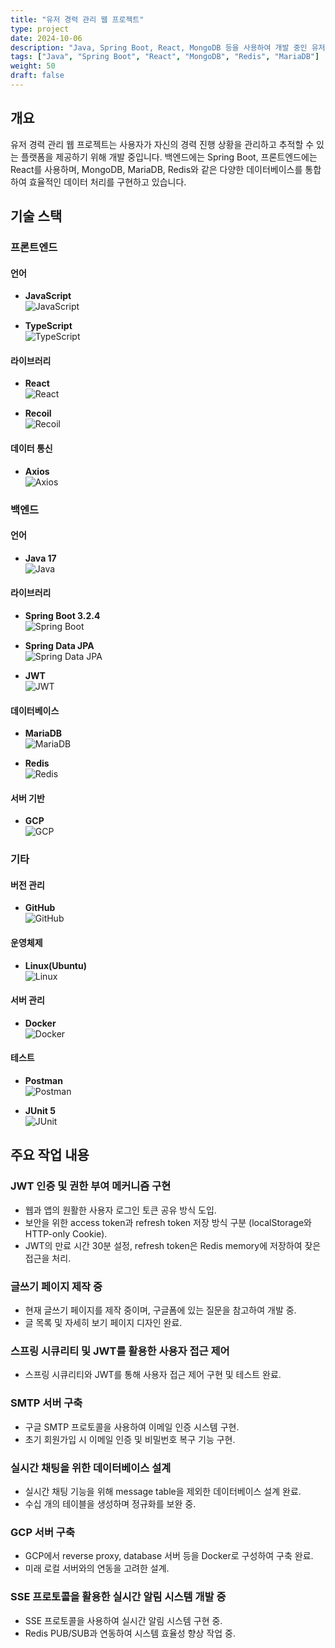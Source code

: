 ```yaml
---
title: "유저 경력 관리 웹 프로젝트"
type: project
date: 2024-10-06
description: "Java, Spring Boot, React, MongoDB 등을 사용하여 개발 중인 유저 경력 관리 웹 프로젝트입니다."
tags: ["Java", "Spring Boot", "React", "MongoDB", "Redis", "MariaDB"]
weight: 50
draft: false
---
```


## 개요
유저 경력 관리 웹 프로젝트는 사용자가 자신의 경력 진행 상황을 관리하고 추적할 수 있는 플랫폼을 제공하기 위해 개발 중입니다. 백엔드에는 Spring Boot, 프론트엔드에는 React를 사용하며, MongoDB, MariaDB, Redis와 같은 다양한 데이터베이스를 통합하여 효율적인 데이터 처리를 구현하고 있습니다.

## 기술 스택

### 프론트엔드

#### 언어
- **JavaScript**  
  ![JavaScript](https://image.wanted.co.kr/optimize?src=https://static.codenary.co.kr/framework_logo/javascript.png&w=720&q=90)
  
- **TypeScript**  
  ![TypeScript](https://image.wanted.co.kr/optimize?src=https://static.codenary.co.kr/framework_logo/typescript.png&w=720&q=90)

#### 라이브러리
- **React**  
  ![React](https://image.wanted.co.kr/optimize?src=https://static.codenary.co.kr/framework_logo/reactjs.png&w=720&q=90)

- **Recoil**  
  ![Recoil](https://image.wanted.co.kr/optimize?src=https://static.codenary.co.kr/framework_logo/recoil.png&w=720&q=90)

#### 데이터 통신
- **Axios**  
  ![Axios](https://blog.kakaocdn.net/dn/yx608/btqF3Gtw2U6/942Qv3pHCRUhfj2RF66Hxk/img.png)

### 백엔드

#### 언어
- **Java 17**  
  ![Java](https://logowik.com/content/uploads/images/731_java.jpg)

#### 라이브러리
- **Spring Boot 3.2.4**  
  ![Spring Boot](https://image.wanted.co.kr/optimize?src=https://static.codenary.co.kr/framework_logo/spring.png&w=720&q=90)

- **Spring Data JPA**  
  ![Spring Data JPA](https://blog.retrotv.dev/content/images/2022/08/spring-data-logo.png)

- **JWT**  
  ![JWT](https://cdn.worldvectorlogo.com/logos/jwt-3.svg)

#### 데이터베이스
- **MariaDB**  
  ![MariaDB](https://image.wanted.co.kr/optimize?src=https://static.codenary.co.kr/framework_logo/awsmariadb.png&w=150&q=90)

- **Redis**  
  ![Redis](https://image.wanted.co.kr/optimize?src=https://static.codenary.co.kr/framework_logo/redis.png&w=150&q=90)

#### 서버 기반
- **GCP**  
  ![GCP](https://cyclr.com/wp-content/uploads/2022/05/ext-2.png)

### 기타

#### 버전 관리
- **GitHub**  
  ![GitHub](https://upload.wikimedia.org/wikipedia/commons/c/c2/GitHub_Invertocat_Logo.svg)

#### 운영체제
- **Linux(Ubuntu)**  
  ![Linux](https://i.namu.wiki/i/dtAcheXR2vN0JVNQ7mXFsIx_ciRBGYu-DJBnBwtJOV8r_-Y_sDTtyt67TGEFlh_pYjMm3da0qxXpUq4ehtgUcA.svg)

#### 서버 관리
- **Docker**  
  ![Docker](https://blog.kakaocdn.net/dn/bfqk0W/btsrDfiXt8f/Z4I2xyUAo80onGkNtxqfk0/img.webp)

#### 테스트
- **Postman**  
  ![Postman](https://encrypted-tbn0.gstatic.com/images?q=tbn:ANd9GcSgPT5cgE3Wofm3b-FoCwySaAZ6iL3uYkeuOrB-WKJSTg&s)

- **JUnit 5**  
  ![JUnit](https://blog.kakaocdn.net/dn/N9nlJ/btrmSxa0CyX/xRAX5RqQAABDEQzavCujN0/img.png)

## 주요 작업 내용

### JWT 인증 및 권한 부여 메커니즘 구현
- 웹과 앱의 원활한 사용자 로그인 토큰 공유 방식 도입.
- 보안을 위한 access token과 refresh token 저장 방식 구분 (localStorage와 HTTP-only Cookie).
- JWT의 만료 시간 30분 설정, refresh token은 Redis memory에 저장하여 잦은 접근을 처리.

### 글쓰기 페이지 제작 중
- 현재 글쓰기 페이지를 제작 중이며, 구글폼에 있는 질문을 참고하여 개발 중.
- 글 목록 및 자세히 보기 페이지 디자인 완료.

### 스프링 시큐리티 및 JWT를 활용한 사용자 접근 제어
- 스프링 시큐리티와 JWT를 통해 사용자 접근 제어 구현 및 테스트 완료.

### SMTP 서버 구축
- 구글 SMTP 프로토콜을 사용하여 이메일 인증 시스템 구현.
- 초기 회원가입 시 이메일 인증 및 비밀번호 복구 기능 구현.

### 실시간 채팅을 위한 데이터베이스 설계
- 실시간 채팅 기능을 위해 message table을 제외한 데이터베이스 설계 완료.
- 수십 개의 테이블을 생성하며 정규화를 보완 중.

### GCP 서버 구축
- GCP에서 reverse proxy, database 서버 등을 Docker로 구성하여 구축 완료.
- 미래 로컬 서버와의 연동을 고려한 설계.

### SSE 프로토콜을 활용한 실시간 알림 시스템 개발 중
- SSE 프로토콜을 사용하여 실시간 알림 시스템 구현 중.
- Redis PUB/SUB과 연동하여 시스템 효율성 향상 작업 중.

